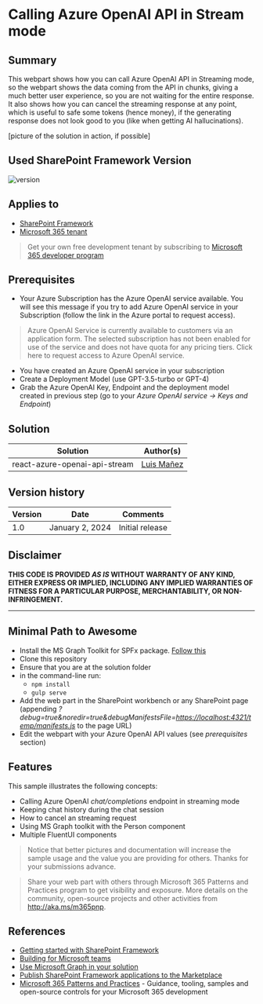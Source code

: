 # Calling Azure OpenAI API in Stream mode

## Summary

This webpart shows how you can call Azure OpenAI API in Streaming mode, so the webpart shows the data coming from the API in chunks, giving a much better user experience, so you are not waiting for the entire response. It also shows how you can cancel the streaming response at any point, which is useful to safe some tokens (hence money), if the generating response does not look good to you (like when getting AI hallucinations).

[picture of the solution in action, if possible]

## Used SharePoint Framework Version

![version](https://img.shields.io/badge/version-1.18.2-green.svg)

## Applies to

- [SharePoint Framework](https://aka.ms/spfx)
- [Microsoft 365 tenant](https://docs.microsoft.com/en-us/sharepoint/dev/spfx/set-up-your-developer-tenant)

> Get your own free development tenant by subscribing to [Microsoft 365 developer program](http://aka.ms/o365devprogram)

## Prerequisites

- Your Azure Subscription has the Azure OpenAI service available. You will see this message if you try to add Azure OpenAI service in your Subscription (follow the link in the Azure portal to request access).

> Azure OpenAI Service is currently available to customers via an application form. The selected subscription has not been enabled for use of the service and does not have quota for any pricing tiers. Click here to request access to Azure OpenAI service.

- You have created an Azure OpenAI service in your subscription
- Create a Deployment Model (use GPT-3.5-turbo or GPT-4)
- Grab the Azure OpenAI Key, Endpoint and the deployment model created in previous step (go to your _Azure OpenAI service -> Keys and Endpoint_)


## Solution

| Solution    | Author(s)                                               |
| ----------- | ------------------------------------------------------- |
| react-azure-openai-api-stream | [Luis Mañez](https://github.com/luismanez) |

## Version history

| Version | Date             | Comments        |
| ------- | ---------------- | --------------- |
| 1.0     | January 2, 2024 | Initial release |

## Disclaimer

**THIS CODE IS PROVIDED _AS IS_ WITHOUT WARRANTY OF ANY KIND, EITHER EXPRESS OR IMPLIED, INCLUDING ANY IMPLIED WARRANTIES OF FITNESS FOR A PARTICULAR PURPOSE, MERCHANTABILITY, OR NON-INFRINGEMENT.**

---

## Minimal Path to Awesome

- Install the MS Graph Toolkit for SPFx package. [Follow this](https://learn.microsoft.com/graph/toolkit/get-started/mgt-spfx)
- Clone this repository
- Ensure that you are at the solution folder
- in the command-line run:
  - `npm install`
  - `gulp serve`
- Add the web part in the SharePoint workbench or any SharePoint page (appending _?debug=true&noredir=true&debugManifestsFile=<https://localhost:4321/temp/manifests.js>_ to the page URL)
- Edit the webpart with your Azure OpenAI API values (see _prerequisites_ section)

## Features

This sample illustrates the following concepts:

- Calling Azure OpenAI _chat/completions_ endpoint in streaming mode
- Keeping chat history during the chat session
- How to cancel an streaming request
- Using MS Graph toolkit with the Person component
- Multiple FluentUI components

> Notice that better pictures and documentation will increase the sample usage and the value you are providing for others. Thanks for your submissions advance.

> Share your web part with others through Microsoft 365 Patterns and Practices program to get visibility and exposure. More details on the community, open-source projects and other activities from http://aka.ms/m365pnp.

## References

- [Getting started with SharePoint Framework](https://docs.microsoft.com/en-us/sharepoint/dev/spfx/set-up-your-developer-tenant)
- [Building for Microsoft teams](https://docs.microsoft.com/en-us/sharepoint/dev/spfx/build-for-teams-overview)
- [Use Microsoft Graph in your solution](https://docs.microsoft.com/en-us/sharepoint/dev/spfx/web-parts/get-started/using-microsoft-graph-apis)
- [Publish SharePoint Framework applications to the Marketplace](https://docs.microsoft.com/en-us/sharepoint/dev/spfx/publish-to-marketplace-overview)
- [Microsoft 365 Patterns and Practices](https://aka.ms/m365pnp) - Guidance, tooling, samples and open-source controls for your Microsoft 365 development
